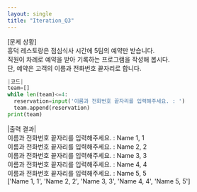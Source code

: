 ```yaml
---
layout: single
title: "Iteration_Q3"
---
```


[문제 상황]<br>
흥덕 레스토랑은 점심식사 시간에 5팀의 예약만 받습니다.<br>
직원이 차례로 예약을 받아 기록하는 프로그램을 작성해 봅시다.<br>
단, 예약은 고객의 이름과 전화번호 끝자리로 합니다.

~~~python
|코드|
team=[]
while len(team)<=4:
  reservation=input('이름과 전화번호 끝자리를 입력해주세요. : ')
  team.append(reservation)
print(team)
~~~

|출력 결과|<br>
이름과 전화번호 끝자리를 입력해주세요. : Name 1, 1<br>
이름과 전화번호 끝자리를 입력해주세요. : Name 2, 2<br>
이름과 전화번호 끝자리를 입력해주세요. : Name 3, 3<br>
이름과 전화번호 끝자리를 입력해주세요. : Name 4, 4<br>
이름과 전화번호 끝자리를 입력해주세요. : Name 5, 5<br>
['Name 1, 1', 'Name 2, 2', 'Name 3, 3', 'Name 4, 4', 'Name 5, 5']
